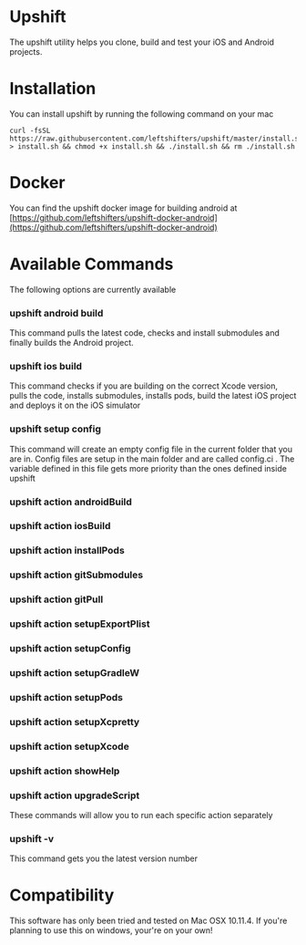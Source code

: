 # Upshift
The upshift utility helps you clone, build and test your iOS and Android projects.

# Installation
You can install upshift by running the following command on your mac
```
curl -fsSL https://raw.githubusercontent.com/leftshifters/upshift/master/install.sh > install.sh && chmod +x install.sh && ./install.sh && rm ./install.sh
```

# Docker
You can find the upshift docker image for building android at [https://github.com/leftshifters/upshift-docker-android](https://github.com/leftshifters/upshift-docker-android)

# Available Commands
The following options are currently available

### upshift android build
This command pulls the latest code, checks and install submodules and finally builds the Android project.

### upshift ios build
This command checks if you are building on the correct Xcode version, pulls the code, installs submodules, installs pods, build the latest iOS project and deploys it on the iOS simulator

### upshift setup config
This command will create an empty config file in the current folder that you are in. Config files are setup in the main folder and are called config.ci . The variable defined in this file gets more priority than the ones defined inside upshift

### upshift action androidBuild
### upshift action iosBuild
### upshift action installPods
### upshift action gitSubmodules
### upshift action gitPull
### upshift action setupExportPlist
### upshift action setupConfig
### upshift action setupGradleW
### upshift action setupPods
### upshift action setupXcpretty
### upshift action setupXcode
### upshift action showHelp
### upshift action upgradeScript

These commands will allow you to run each specific action separately

### upshift -v
This command gets you the latest version number

# Compatibility
This software has only been tried and tested on Mac OSX 10.11.4. If you're planning to use this on windows, your're on your own!
